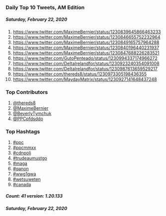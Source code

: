 ### Daily Top 10 Tweets, AM Edition
##### Saturday, February 22, 2020
 1) https://www.twitter.com/MaximeBernier/status/1230839645866463233
 2) https://www.twitter.com/MaximeBernier/status/1230846655752232964
 3) https://www.twitter.com/MaximeBernier/status/1230849165757964288
 4) https://www.twitter.com/MaximeBernier/status/1230840196440231937
 5) https://www.twitter.com/MaximeBernier/status/1230847688226283521
 6) https://www.twitter.com/GutoPenteado/status/1230994337174966272
 7) https://www.twitter.com/DeltaIrelandfor/status/1230923240354091008
 8) https://www.twitter.com/DeltaIrelandfor/status/1230987613659529217
 9) https://www.twitter.com/thereds8/status/1230973305198436355
10) https://www.twitter.com/MaydayMatrix/status/1230927141648437248

### Top Contributors
  1) [@thereds8](https://www.twitter.com/thereds8)
  2) [@MaximeBernier](https://www.twitter.com/MaximeBernier)
  3) [@BeverlyTymchuk](https://www.twitter.com/BeverlyTymchuk)
  4) [@PPCpfdsddo](https://www.twitter.com/PPCpfdsddo)


### Top Hashtags

  1) [#ppc](https://www.twitter.com/hashtag/ppc)
  2) [#ppcmmxx](https://www.twitter.com/hashtag/ppcmmxx)
  3) [#cdnpoli](https://www.twitter.com/hashtag/cdnpoli)
  4) [#trudeaumustgo](https://www.twitter.com/hashtag/trudeaumustgo)
  5) [#maga](https://www.twitter.com/hashtag/maga)
  6) [#qanon](https://www.twitter.com/hashtag/qanon)
  7) [#wwg1gwa](https://www.twitter.com/hashtag/wwg1gwa)
  8) [#wetsuweten](https://www.twitter.com/hashtag/wetsuweten)
  9) [#canada](https://www.twitter.com/hashtag/canada)

##### Count: 41	version: 1.20.133
##### Saturday, February 22, 2020

